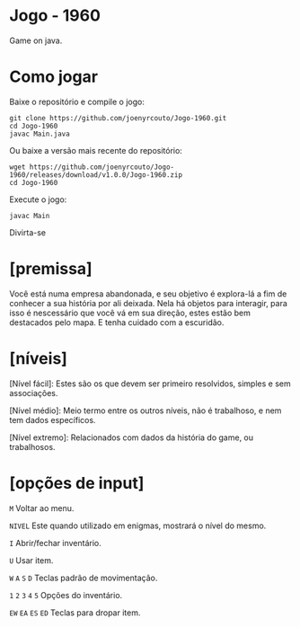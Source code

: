 # Jogo - 1960

Game on java.

# Como jogar

Baixe o repositório e compile o jogo:
```
git clone https://github.com/joenyrcouto/Jogo-1960.git
cd Jogo-1960
javac Main.java
```
Ou baixe a versão mais recente do repositório:
```
wget https://github.com/joenyrcouto/Jogo-1960/releases/download/v1.0.0/Jogo-1960.zip
cd Jogo-1960
```
Execute o jogo:
```
javac Main
```
Divirta-se

# [premissa]

Você está numa empresa abandonada, e seu objetivo é explora-lá a fim de conhecer a sua história por ali deixada. Nela há objetos para interagir, para isso é nescessário que você vá em sua direção, estes estão bem destacados pelo mapa. E tenha cuidado com a escuridão.

# [níveis]

[Nível fácil]: Estes são os que devem ser primeiro resolvidos, simples e sem associações.

[Nível médio]: Meio termo entre os outros níveis, não é trabalhoso, e nem tem dados específicos.

[Nível extremo]: Relacionados com dados da história do game, ou trabalhosos.

# [opções de input]

`M` Voltar ao menu.

`NIVEL` Este quando utilizado em enigmas, mostrará o nível do mesmo.

`I` Abrir/fechar inventário.

`U` Usar item.

`W` `A` `S` `D` Teclas padrão de movimentação.

`1` `2` `3` `4` `5` Opções do inventário.

`EW` `EA` `ES` `ED` Teclas para dropar item.
